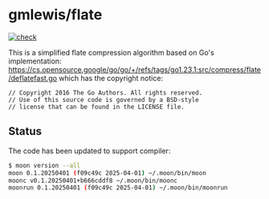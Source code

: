 # gmlewis/flate
[![check](https://github.com/gmlewis/moonbit-flate/actions/workflows/check.yml/badge.svg)](https://github.com/gmlewis/moonbit-flate/actions/workflows/check.yml)

This is a simplified flate compression algorithm based on Go's implementation:
https://cs.opensource.google/go/go/+/refs/tags/go1.23.1:src/compress/flate/deflatefast.go
which has the copyright notice:

```
// Copyright 2016 The Go Authors. All rights reserved.
// Use of this source code is governed by a BSD-style
// license that can be found in the LICENSE file.
```

## Status

The code has been updated to support compiler:

```bash
$ moon version --all
moon 0.1.20250401 (f09c49c 2025-04-01) ~/.moon/bin/moon
moonc v0.1.20250401+b666cddf8 ~/.moon/bin/moonc
moonrun 0.1.20250401 (f09c49c 2025-04-01) ~/.moon/bin/moonrun
```
